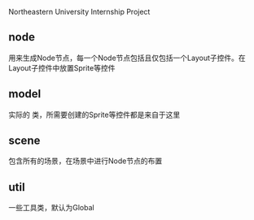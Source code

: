 Northeastern University Internship Project

## node
用来生成Node节点，每一个Node节点包括且仅包括一个Layout子控件。在Layout子控件中放置Sprite等控件

## model
实际的 类，所需要创建的Sprite等控件都是来自于这里

## scene
包含所有的场景，在场景中进行Node节点的布置

## util
一些工具类，默认为Global
